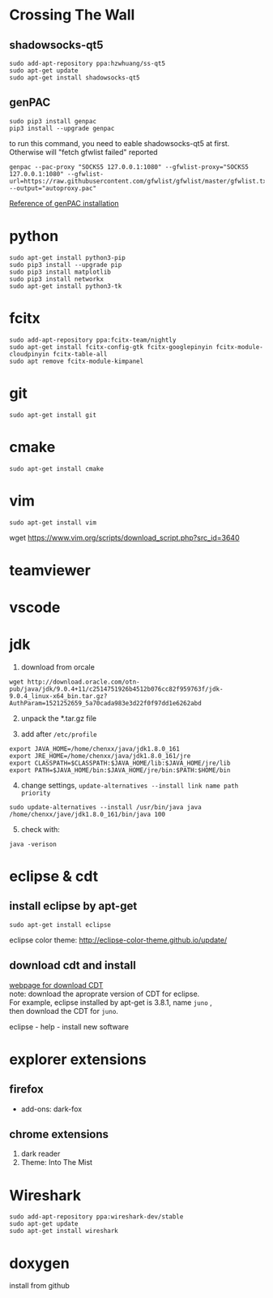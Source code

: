 # Crossing The Wall
## shadowsocks-qt5
```
sudo add-apt-repository ppa:hzwhuang/ss-qt5
sudo apt-get update
sudo apt-get install shadowsocks-qt5
```

## genPAC
```
sudo pip3 install genpac
pip3 install --upgrade genpac
```

to run this command, you need to eable shadowsocks-qt5 at first.
Otherwise will "fetch gfwlist failed" reported
```
genpac --pac-proxy "SOCKS5 127.0.0.1:1080" --gfwlist-proxy="SOCKS5 127.0.0.1:1080" --gfwlist-url=https://raw.githubusercontent.com/gfwlist/gfwlist/master/gfwlist.txt --output="autoproxy.pac"
```
[Reference of genPAC installation](https://www.litcc.com/2016/12/29/Ubuntu16-shadowsocks-pac/)

# python
```
sudo apt-get install python3-pip
sudo pip3 install --upgrade pip
sudo pip3 install matplotlib
sudo pip3 install networkx
sudo apt-get install python3-tk
```

# fcitx 
```
sudo add-apt-repository ppa:fcitx-team/nightly
sudo apt-get install fcitx-config-gtk fcitx-googlepinyin fcitx-module-cloudpinyin fcitx-table-all
sudo apt remove fcitx-module-kimpanel
```

# git
```
sudo apt-get install git
```

# cmake
```
sudo apt-get install cmake
```

# vim
```
sudo apt-get install vim
```
wget https://www.vim.org/scripts/download_script.php?src_id=3640

# teamviewer

# vscode

# jdk
1. download from orcale
```
wget http://download.oracle.com/otn-pub/java/jdk/9.0.4+11/c2514751926b4512b076cc82f959763f/jdk-9.0.4_linux-x64_bin.tar.gz?AuthParam=1521252659_5a70cada983e3d22f0f97dd1e6262abd
```
2. unpack the *.tar.gz file

3. add after ``/etc/profile``

```
export JAVA_HOME=/home/chenxx/java/jdk1.8.0_161
export JRE_HOME=/home/chenxx/java/jdk1.8.0_161/jre
export CLASSPATH=$CLASSPATH:$JAVA_HOME/lib:$JAVA_HOME/jre/lib
export PATH=$JAVA_HOME/bin:$JAVA_HOME/jre/bin:$PATH:$HOME/bin 
```
4. change settings, ``update-alternatives --install link name path priority``
```
sudo update-alternatives --install /usr/bin/java java /home/chenxx/jave/jdk1.8.0_161/bin/java 100
```
5. check with:
```
java -verison
```
# eclipse & cdt
## install eclipse by apt-get
```
sudo apt-get install eclipse
```
eclipse color theme: 
http://eclipse-color-theme.github.io/update/
## download cdt and install
[webpage for download CDT](http://www.eclipse.org/cdt/downloads.php)  
note: download the aproprate version of CDT for eclipse.  
For example, eclipse installed by apt-get is 3.8.1, name ``juno`` ,  
then download the CDT for ``juno``.

eclipse - help - install new software

# explorer extensions
## firefox
- add-ons: dark-fox

## chrome extensions
1. dark reader
2. Theme: Into The Mist

# Wireshark
```
sudo add-apt-repository ppa:wireshark-dev/stable
sudo apt-get update
sudo apt-get install wireshark
```

# doxygen
install from github



